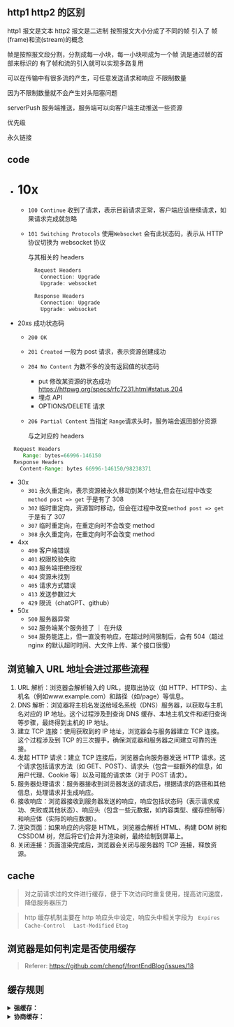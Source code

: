 ## http1 http2 的区别

http1 报文是文本 http2 报文是二进制
按照报文大小分成了不同的帧
引入了 帧(frame)和流(stream)的概念

帧是按照报文段分割，分割成每一小块，每一小块呗成为一个帧
流是通过帧的首部来标识的
有了帧和流的引入就可以实现多路复用

可以在传输中有很多流的产生，可任意发送请求和响应 不限制数量

因为不限制数量就不会产生对头阻塞问题

serverPush 服务端推送，服务端可以向客户端主动推送一些资源

优先级

永久链接

## code

<!-- - <font color="red">10x</font> -->

- # 10x

  - `100 Continue` 收到了请求，表示目前请求正常，客户端应该继续请求，如果请求完成就忽略
  - `101 Switching Protocols` 使用`Websocket` 会有此状态码，表示从 HTTP 协议切换为 websocket 协议

    与其相关的 headers

    ```js
      Request Headers
        Connection: Upgrade
        Upgrade: websocket

      Response Headers
        Connection: Upgrade
        Upgrade: websocket
    ```

- 20xs 成功状态码

  - `200 OK`
  - `201 Created` 一般为 post 请求，表示资源创建成功
  - `204 No Content` 为数不多的没有返回值的状态码

    - put 修改某资源的状态成功 <https://httpwg.org/specs/rfc7231.html#status.204>
    - 埋点 API
    - OPTIONS/DELETE 请求

  - `206 Partial Content` 当指定 `Range`请求头时，服务端会返回部分资源

    与之对应的 headers

```js
  Request Headers
     Range: bytes=66996-146150
  Response Headers
    Content-Range: bytes 66996-146150/98238371
```

- 30x
  - `301` 永久重定向，表示资源被永久移动到某个地址,但会在过程中改变`method post => get` 于是有了 308
  - `302` 临时重定向，资源暂时移动，但会在过程中改变`method post => get` 于是有了 307
  - `307` 临时重定向，在重定向时不会改变 method
  - `308` 永久重定向，在重定向时不会改变 method
- 4xx
  - `400` 客户端错误
  - `401` 权限校验失败
  - `403` 服务端拒绝授权
  - `404` 资源未找到
  - `405` 请求方式错误
  - `413` 发送参数过大
  - `429` 限流（chatGPT、github）
- 50x
  - `500` 服务器异常
  - `502` 服务端某个服务挂了 ｜ 在升级
  - `504` 服务能连上，但一直没有响应，在超过时间限制后，会有 504（超过 nginx 的默认超时时间、大文件上传、某个接口很慢）

## 浏览输入 URL 地址会进过那些流程

1. URL 解析：浏览器会解析输入的 URL，提取出协议（如 HTTP、HTTPS）、主机名（例如www.example.com）和路径（如/page）等信息。
2. DNS 解析：浏览器将主机名发送给域名系统（DNS）服务器，以获取与主机名对应的 IP 地址。这个过程涉及到查询 DNS 缓存、本地主机文件和递归查询等步骤，最终得到主机的 IP 地址。
3. 建立 TCP 连接：使用获取到的 IP 地址，浏览器会与服务器建立 TCP 连接。这个过程涉及到 TCP 的三次握手，确保浏览器和服务器之间建立可靠的连接。
4. 发起 HTTP 请求：建立 TCP 连接后，浏览器会向服务器发送 HTTP 请求。这个请求包括请求方法（如 GET、POST）、请求头（包含一些额外的信息，如用户代理、Cookie 等）以及可能的请求体（对于 POST 请求）。
5. 服务器处理请求：服务器接收到浏览器发送的请求后，根据请求的路径和其他信息，处理请求并生成响应。
6. 接收响应：浏览器接收到服务器发送的响应，响应包括状态码（表示请求成功、失败或其他状态）、响应头（包含一些元数据，如内容类型、缓存控制等）和响应体（实际的响应数据）。
7. 渲染页面：如果响应的内容是 HTML，浏览器会解析 HTML、构建 DOM 树和 CSSDOM 树，然后将它们合并为渲染树，最终绘制到屏幕上。
8. 关闭连接：页面渲染完成后，浏览器会关闭与服务器的 TCP 连接，释放资源。

## cache

> 对之前请求过的文件进行缓存，便于下次访问时重复使用，提高访问速度，降低服务器压力

> http 缓存机制主要在 http 响应头中设定，响应头中相关字段为 ` Expires` `Cache-Control ` ` Last-Modified` `Etag `

## 浏览器是如何判定是否使用缓存

> Referer: <https://github.com/chenqf/frontEndBlog/issues/18>

## 缓存规则

<details>
  <summary><b>强缓存：</b></summary>

`Expires` 到期时间由服务端产生，可能会与客户端时间产生误差

`Cache-Control` max-age=240 在 4 分钟内再次访问该资源就会命中强缓存

```
max-age=xx：
    每次都会像服务器校验资源新鲜度
    没过期返回 304 从缓存读取资源
    过期返回 200 和新资源
no-cache：每次都返回 200 和新资源
no-store：不被缓存
```

<table>
<tr>
  <td bgcolor=#eee>
  不过 Expires 是 HTTP 1.0 的东西，现在默认浏览器均默认使用 HTTP 1.1，所以它的作用基本忽略。
  </td>
</tr>
<tr>
  <td bgcolor=#eee>
 另一个问题是，到期时间是由服务端生成的，但是客户端时间可能跟服务端时间有误差，这就会导致缓存命中的误差。
  </td>
</tr>
<tr>
  <td bgcolor=#eee>
 所以 HTTP 1.1 的版本，使用 Cache-Control 替代。
  </td>
</tr>
</table>

</details>

<details>
  <summary><b>协商缓存：</b></summary>

`Last-Modifed/If-Modified-Since` 和 `Etag/If-None-Match` 是分别成对出现的，呈一一对应关系

<!--
`Last-Modified/If-Modified-Since` - `Last-Modified` ：服务器在响应请求时，告诉浏览器资源的最后修改时间。 - `If-Modified-Since` - 再次请求服务器时，通过此字段通知服务器上次请求时，服务器返回资源的最后修改时间 - 服务器收到请求后发现有头 `If-Modified-Since` 则与被请求资源的最后修改时间进行比对。 - 若资源的最后修改时间大于 `If-Modified-Since`，说明资源又被改动过，则响应整片资源内容，返回状态码 200； - 若资源的最后修改时间小于或等于 `If-Modified-Since`，说明资源无新修改，则响应 HTTP 304，告知浏览器继续使用所保存的缓存

- `Etag / If-None-Match` - 优先级高于 Last-Modified / If-Modified-Since - -->
</details>
